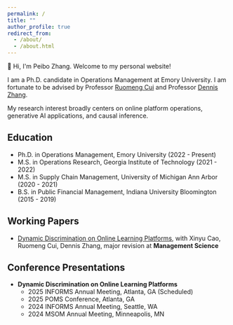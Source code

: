 ```yaml
---
permalink: /
title: ""
author_profile: true
redirect_from: 
  - /about/
  - /about.html
---
```


<!-- Google tag (gtag.js) -->
<script async src="https://www.googletagmanager.com/gtag/js?id=G-WK8B3JSX0Z"></script>
<script>
  window.dataLayer = window.dataLayer || [];
  function gtag(){dataLayer.push(arguments);}
  gtag('js', new Date());

  gtag('config', 'G-WK8B3JSX0Z');
</script>


👋 Hi, I'm Peibo Zhang. Welcome to my personal website!

I am a Ph.D. candidate in Operations Management at Emory University. I am fortunate to be advised by Professor [Ruomeng Cui](http://ruomengcui.com/) and Professor [Dennis Zhang](http://www.denniszhang.org/).

My research interest broadly centers on online platform operations, generative AI applications, and causal inference.

## Education
- Ph.D. in Operations Management, Emory University (2022 - Present)
- M.S. in Operations Research, Georgia Institute of Technology (2021 - 2022)
- M.S. in Supply Chain Management, University of Michigan Ann Arbor (2020 - 2021)
- B.S. in Public Financial Management, Indiana University Bloomington (2015 - 2019)

## Working Papers
<ul>
  <li style="list-style-type: disc;">
    <a href="[https://papers.ssrn.com/sol3/papers.cfm?abstract_id=5264242](https://download.ssrn.com/2025/5/22/5264242.pdf?response-content-disposition=inline&X-Amz-Security-Token=IQoJb3JpZ2luX2VjEDsaCXVzLWVhc3QtMSJIMEYCIQCjbA%2B5aB80snIxWySl%2BE%2BCKej9r7EmwLoBb3LUmFvCSgIhAM4o%2BxaoXOxYOERr5JEsr8TVjEqNjbEqydNEKt8pmM%2FjKsYFCJP%2F%2F%2F%2F%2F%2F%2F%2F%2F%2FwEQBBoMMzA4NDc1MzAxMjU3IgwzVnZ6xG4H7fwq7qoqmgW0SzKjdOtZUctmx9MYwgGJDtrzTnai8hzkIdf6AmG9vrlwejl2TwcIjZNv2QMUIXRwOlJ%2B9Y8acamcw8G9FqvWH3TTciFgH7XmCjzXmFX6%2Fov%2FGjzF1OxbkP8y740kx8nLwQ18X5X%2Bo78trwdK46f0nha%2BsqHE6Ig2eclj63cB9A2g%2BT52WwxJaLI3Rahl9jHm1x%2F7KN6B012hG%2B2wbonUFzQHGbg1r5lKQo8YrqIXiK9HeP4cxG9aH%2BefLHletxF4rruL4ym3XyJgwXeSFi2%2FMRaUjzjUWxipEEk2JUnN2kMzDPyAZ6vBibqQspDLQuWqFyawgU5pZUJ%2FzTr4WBhEq86kxKD9X0V2yByGq6Fe4VnEHJ0pBT2lNtQxp%2BgfeJPjbo2NAZh99AI51psqANI0cuZcJsNY5iSXt%2F9geiCNm4ExIHQAaAbtex9j5PiwxrM%2Fl%2FiZ%2B72s2RwlXaxhhnit%2BVsyAHEQAtk22vSYprOYzdSQWFQDgMOtEbnf5yG0%2Fn%2FOWjhEcky2WqGajjvu5QFYhulT1YWerCliaL%2FW1N%2FNGl%2FztN3X4KEtkLlFWGG3uhKLunEnUnYuU%2BU%2FdVbxgDK5t8NKrTMB4LGp75JR1%2BUcZ24wJcPEApYRXr11hPbc3yW78t8PIGEwjxhnAfMeKNQu7q%2Fsijf4nMRIqKqGRzu6Wgs6YdgaKDp5hSEOs0RDvbvJTZEADheyCMSRkTu38vme16F4EePmMXOXPJjgnkW%2FekjToe8VRbGyOP3Xt7ECINfytjazll4c%2FEtauMwvLSnVlgPOhbBYQZV10HcWU4Zan5PXblBZefDOGZKi%2Fo0ED3EaKu8itejVx1%2FOBs58tYwMdtQNGolc8GoCf6sjue%2Bx1RQpp8jKUQMPrCUwtpm9xQY6sAFt8vfZ0nkdPEuMUDw71AI%2BfCkmtQi1N9NesiOiTblnqk29wjLzVH%2FzlXBbznDMZuZRq07gzcWy16NDfe%2FB35BuamG7WHz3gyLJYwen%2BIFyE8h7W0WGi0lpYlVaP9j2TAIp2QZysltAZ7o7QybGDVRyWS4xq%2FSUOImW1kRzU68IE5W5G4Nf%2FYrs1Zkqrocgvn5LY4JL5DXgQW%2FztSXSMHKnTGj%2B8xLssDuj33TEmNFJig%3D%3D&X-Amz-Algorithm=AWS4-HMAC-SHA256&X-Amz-Date=20250827T190844Z&X-Amz-SignedHeaders=host&X-Amz-Expires=300&X-Amz-Credential=ASIAUPUUPRWEZSYW2RYB%2F20250827%2Fus-east-1%2Fs3%2Faws4_request&X-Amz-Signature=b53bc029b15d6b86f8bffa37ff3d6a22d8b5bb86be50a98c641e2b5e34e241f8&abstractId=5264242)" target="_blank">Dynamic Discrimination on Online Learning Platforms</a>, with Xinyu Cao, Ruomeng Cui, Dennis Zhang, major revision at <b>Management Science</b>
  </li>
</ul>


## Conference Presentations
<ul>
  <li style="list-style-type: disc;"><b>Dynamic Discrimination on Online Learning Platforms</b>
    <ul>
      <li style="list-style-type: circle;">2025 INFORMS Annual Meeting, Atlanta, GA (Scheduled) </li>
      <li style="list-style-type: circle;">2025 POMS Conference, Atlanta, GA </li>
      <li style="list-style-type: circle;">2024 INFORMS Annual Meeting, Seattle, WA</li>
      <li style="list-style-type: circle;">2024 MSOM Annual Meeting, Minneapolis, MN</li>
    </ul>
  </li>
</ul>
